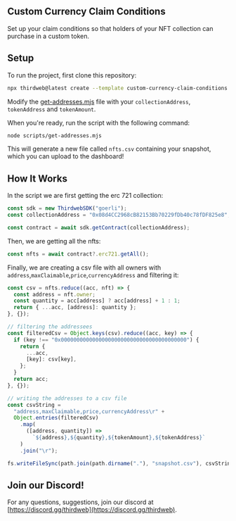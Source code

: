 ## Custom Currency Claim Conditions

Set up your claim conditions so that holders of your NFT collection can purchase in a custom token.

## Setup

To run the project, first clone this repository:

```bash
npx thirdweb@latest create --template custom-currency-claim-conditions
```

Modify the [get-addresses.mjs](./scripts/get-addresses.mjs) file with your `collectionAddress`, `tokenAddress` and `tokenAmount`.

When you're ready, run the script with the following command:

```bash
node scripts/get-addresses.mjs
```

This will generate a new file called `nfts.csv` containing your snapshot, which you can upload to the dashboard!

## How It Works

In the script we are first getting the erc 721 collection:

```js
const sdk = new ThirdwebSDK("goerli");
const collectionAddress = "0x08d4CC2968cB82153Bb70229fDb40c78fDF825e8";

const contract = await sdk.getContract(collectionAddress);
```

Then, we are getting all the nfts:

```js
const nfts = await contract?.erc721.getAll();
```

Finally, we are creating a csv file with all owners with `address`,`maxClaimable`,`price`,`currencyAddress` and filtering it:

```js
const csv = nfts.reduce((acc, nft) => {
  const address = nft.owner;
  const quantity = acc[address] ? acc[address] + 1 : 1;
  return { ...acc, [address]: quantity };
}, {});

// filtering the addressees
const filteredCsv = Object.keys(csv).reduce((acc, key) => {
  if (key !== "0x0000000000000000000000000000000000000000") {
    return {
      ...acc,
      [key]: csv[key],
    };
  }
  return acc;
}, {});

// writing the addresses to a csv file
const csvString =
  "address,maxClaimable,price,currencyAddress\r" +
  Object.entries(filteredCsv)
    .map(
      ([address, quantity]) =>
        `${address},${quantity},${tokenAmount},${tokenAddress}`
    )
    .join("\r");

fs.writeFileSync(path.join(path.dirname("."), "snapshot.csv"), csvString);
```

## Join our Discord!

For any questions, suggestions, join our discord at [https://discord.gg/thirdweb](https://discord.gg/thirdweb).
